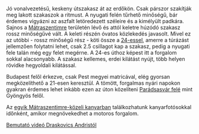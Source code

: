 Jó vonalvezetésű, keskeny útszakasz át az erdőkön. Csak párszor szakítják meg lakott szakaszok a ritmust. A nyugati felén tűrhető minőségű, bár érdemes vigyázni az aszfalt letöredezett széleire és a kimélyült padkára. Sajnos a [Mátraszentimre](#geo:%C3%9Atmin%C5%91s%C3%A9g%20V%C3%A1laszt%C3%B3pont@47.905353,19.881681/?b=Az%20%C3%BAt%20min%C5%91s%C3%A9ge%20innen%20nyugatra%20nagyon%20j%C3%B3,%20keletre%20viszont%20el%C3%A9g%20rossz.) területén lévő és attól keletre húzódó szakasz rossz minőségűvé vált. A keleti részén óvatos közlekedés javasolt. Mivel ez az utóbbi - rossz minőségű rész - köti össze a [24-essel](#24Paradsasvar), amerre a túrázást jellemzően folytatni lehet, csak 2.5 csillagot kap a szakasz, pedig a nyugati fele talán még egy felet megérne. A 24-es úthoz képest itt a forgalom sokkal alacsonyabb. A szakasz kellemes, erdei kilátást nyújt, több helyen rövidke hegyoldali kilátással.

Budapest felől érkezve, csak Pest megyei matricával, elég gyorsan megközelíthető a 21-esen keresztül. A tömött, forgalmas nyári napokon gyakran érdemes lehet inkább ezen az úton közelíteni [Parádsasvár felé](#24Paradsasvar) mint Gyöngyös felől.

Az [egyik Mátraszentimre-közeli kanyarban](#geo:Kanyarfot%C3%B3s%20Pont@47.894361,19.860306/?b=Ide%20id%C5%91nk%C3%A9nt%20kitelep%C3%BCl%20egy%20kanyarfot%C3%B3s%20t%C3%A1rsas%C3%A1g,%20akik%20k%C3%A9pet%20k%C3%A9sz%C3%ADthetnek%20a%20kanyarg%C3%A1sodr%C3%B3l.%20%C3%89rdemes%20megn%C3%A9zni%20az%20adott%20napi%20esem%C3%A9nyeket%20az%20%5Baut%C3%B3s%20napt%C3%A1rban%5D%28https://sp3eder.github.io/autosesemenyek/%29,%20hogy%20k%C3%B6nnyen%20megtal%C3%A1ld%20a%20fot%C3%B3st.) találkozhatunk kanyarfotósokkal időnként, amikor megnövekedhet a motoros forgalom.

[Bemutató videó Draskovics Andristól](https://youtu.be/EZHj94m7IBw?t=446)
